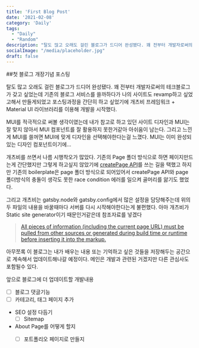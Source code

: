 ```yaml
---
title: 'First Blog Post'
date: '2021-02-08'
category: 'Daily'
tags:
  - "Daily"
  - "Random"
description: "탈도 많고 오래도 걸린 블로그가 드디어 완성됐다. 꽤 전부터 개발자로써의 테크블로그가 갖고 싶었는데 기존의 블로그 서비스를 쓸까하다가 나의 사이트도 revamp하고 싶었고해서 만들게되었고 포스팅과정을 간단히 하고 싶었기에 개츠비 프레임워크 + Material UI 라이브러리를 이용해 개발을 시작했다."
socialImage: "/media/placeholder.jpg"
draft: false
---
```


##첫 블로그 개장기념 포스팅

탈도 많고 오래도 걸린 블로그가 드디어 완성됐다. 꽤 전부터 개발자로써의 테크블로그가 갖고 싶었는데 기존의 블로그 서비스를 쓸까하다가 나의 사이트도 revamp하고 싶었고해서 만들게되었고 포스팅과정을 간단히 하고 싶었기에 개츠비 프레임워크 + Material UI 라이브러리를 이용해 개발을 시작했다.

MUI를 적극적으로 써볼 생각이였는데 내가 참고로 하고 있던 사이트 디자인과 MUI는 잘 맞지 않아서 MUI 컴포넌트를 잘 활용하지 못한거같아 아쉬움이 남는다. 그리고 느낀게 MUI를 쓸꺼면 MUI에 맞게 디자인을 선택해야한다는걸 느꼈다. MUI는 이미 완성되있는 디자인 컴포넌트이기에...

개츠비를 쓰면서 나름 시행착오가 많았다. 기존의 Page 폴더 방식으로 하면 페이지만드는게 간단했지만 그렇게 하고싶지 않았기에 [createPage API](https://www.gatsbyjs.com/docs/reference/routing/creating-routes/)를 쓰는 길을 택했고 하지만 기존의 boilerplate은 page 폴더 방식으로 되어있어서 createPage API와 page 폴더방식의 충돌이 생각도 못한 race condition 에러를 일으켜 골머리를 앓기도 했었다.

그리고 개츠비는 gatsby.node와 gatsby.config에서 많은 설정을 담당해주는데 위의 두 파일의 내용을 바꿀때마다 서버를 다시 시작해야한다는게 불편했다. 아마 개츠비가 Static site generator이기 때문인거같은데 참조자료를 넣겠다

> [All pieces of information (including the current page URL) must be pulled from other sources or generated during build time or runtime before inserting it into the markup.](https://css-tricks.com/how-to-the-get-current-page-url-in-gatsby/)

아무쪼록 이 블로그는 내가 배우는 내용 또는 기억하고 싶은 것들을 저장해두는 공간으로 계속해서 업데이트해나갈 예정이다. 메인은 개발과 관련된 거겠지만 다른 관심사도 포함될수 있다.

앞으로 블로그에 더 업데이트할 개발내용

- [ ] 블로그 댓글기능
- [ ] 카테고리, 태그 페이지 추가
- SEO 설정 다듬기
  - [ ] Sitemap
- About Page를 어떻게 할지
  - [ ] 포트폴리오 페이지로 만들지


